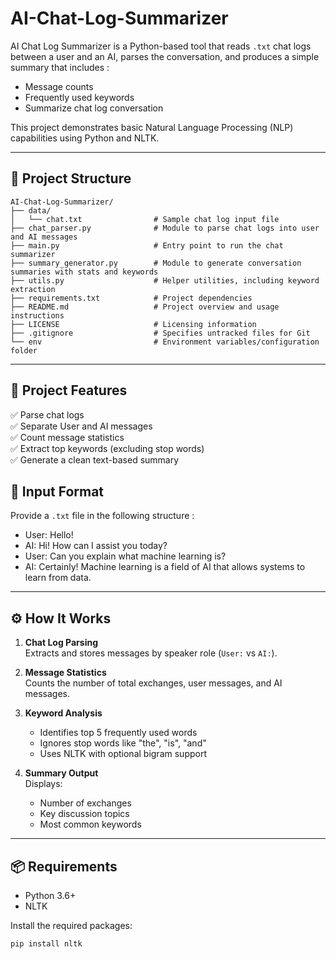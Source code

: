 # AI-Chat-Log-Summarizer

AI Chat Log Summarizer is a Python-based tool that reads `.txt` chat logs between a user and an AI, parses the conversation, and produces a simple summary that includes :

- Message counts
- Frequently used keywords
- Summarize chat log conversation

This project demonstrates basic Natural Language Processing (NLP) capabilities using Python and NLTK.

---

## 📂 Project Structure

```text
AI-Chat-Log-Summarizer/
├── data/
│   └── chat.txt                # Sample chat log input file
├── chat_parser.py              # Module to parse chat logs into user and AI messages
├── main.py                     # Entry point to run the chat summarizer
├── summary_generator.py        # Module to generate conversation summaries with stats and keywords
├── utils.py                    # Helper utilities, including keyword extraction
├── requirements.txt            # Project dependencies
├── README.md                   # Project overview and usage instructions
├── LICENSE                     # Licensing information
├── .gitignore                  # Specifies untracked files for Git
└── env                         # Environment variables/configuration folder
```
---

## 📌 Project Features

✅ Parse chat logs  
✅ Separate User and AI messages  
✅ Count message statistics  
✅ Extract top keywords (excluding stop words)  
✅ Generate a clean text-based summary 

## 📂 Input Format

Provide a `.txt` file in the following structure :

- User: Hello!
- AI: Hi! How can I assist you today?
- User: Can you explain what machine learning is?
- AI: Certainly! Machine learning is a field of AI that allows systems to learn from data.

---

## ⚙️ How It Works

1. **Chat Log Parsing**  
   Extracts and stores messages by speaker role (`User:` vs `AI:`).

2. **Message Statistics**  
   Counts the number of total exchanges, user messages, and AI messages.

3. **Keyword Analysis**  
   - Identifies top 5 frequently used words  
   - Ignores stop words like "the", "is", "and"  
   - Uses NLTK with optional bigram support

4. **Summary Output**  
   Displays:
   - Number of exchanges  
   - Key discussion topics  
   - Most common keywords

---

## 📦 Requirements

- Python 3.6+
- NLTK

Install the required packages:
```bash
pip install nltk
```

